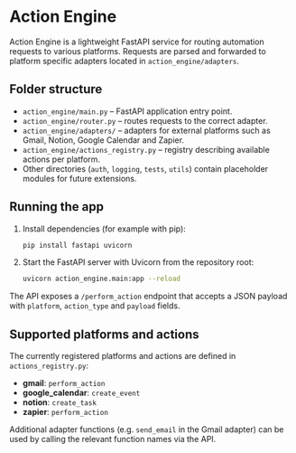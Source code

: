 # Action Engine

Action Engine is a lightweight FastAPI service for routing automation requests to various platforms. Requests are parsed and forwarded to platform specific adapters located in `action_engine/adapters`.

## Folder structure

- `action_engine/main.py` – FastAPI application entry point.
- `action_engine/router.py` – routes requests to the correct adapter.
- `action_engine/adapters/` – adapters for external platforms such as Gmail, Notion, Google Calendar and Zapier.
- `action_engine/actions_registry.py` – registry describing available actions per platform.
- Other directories (`auth`, `logging`, `tests`, `utils`) contain placeholder modules for future extensions.

## Running the app

1. Install dependencies (for example with pip):

   ```bash
   pip install fastapi uvicorn
   ```

2. Start the FastAPI server with Uvicorn from the repository root:

   ```bash
   uvicorn action_engine.main:app --reload
   ```

The API exposes a `/perform_action` endpoint that accepts a JSON payload with `platform`, `action_type` and `payload` fields.

## Supported platforms and actions

The currently registered platforms and actions are defined in `actions_registry.py`:

- **gmail**: `perform_action`
- **google_calendar**: `create_event`
- **notion**: `create_task`
- **zapier**: `perform_action`

Additional adapter functions (e.g. `send_email` in the Gmail adapter) can be used by calling the relevant function names via the API.
